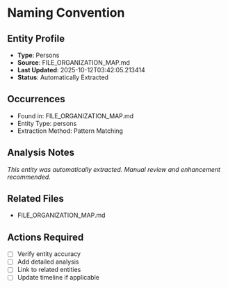# Naming Convention

## Entity Profile
- **Type**: Persons
- **Source**: FILE_ORGANIZATION_MAP.md
- **Last Updated**: 2025-10-12T03:42:05.213414
- **Status**: Automatically Extracted

## Occurrences
- Found in: FILE_ORGANIZATION_MAP.md
- Entity Type: persons
- Extraction Method: Pattern Matching

## Analysis Notes
*This entity was automatically extracted. Manual review and enhancement recommended.*

## Related Files
- FILE_ORGANIZATION_MAP.md

## Actions Required
- [ ] Verify entity accuracy
- [ ] Add detailed analysis
- [ ] Link to related entities
- [ ] Update timeline if applicable
